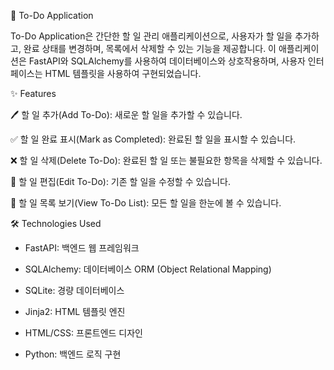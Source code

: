 📝 To-Do Application

To-Do Application은 간단한 할 일 관리 애플리케이션으로, 사용자가 할 일을 추가하고, 완료 상태를 변경하며, 목록에서 삭제할 수 있는 기능을 제공합니다. 이 애플리케이션은 FastAPI와 SQLAlchemy를 사용하여 데이터베이스와 상호작용하며, 사용자 인터페이스는 HTML 템플릿을 사용하여 구현되었습니다.


✨ Features

🖊️ 할 일 추가(Add To-Do): 새로운 할 일을 추가할 수 있습니다.

✅ 할 일 완료 표시(Mark as Completed): 완료된 할 일을 표시할 수 있습니다.

❌ 할 일 삭제(Delete To-Do): 완료된 할 일 또는 불필요한 항목을 삭제할 수 있습니다.

📝 할 일 편집(Edit To-Do): 기존 할 일을 수정할 수 있습니다.

📄 할 일 목록 보기(View To-Do List): 모든 할 일을 한눈에 볼 수 있습니다.


🛠️ Technologies Used

- FastAPI: 백엔드 웹 프레임워크

- SQLAlchemy: 데이터베이스 ORM (Object Relational Mapping)

- SQLite: 경량 데이터베이스

- Jinja2: HTML 템플릿 엔진

- HTML/CSS: 프론트엔드 디자인

- Python: 백엔드 로직 구현
